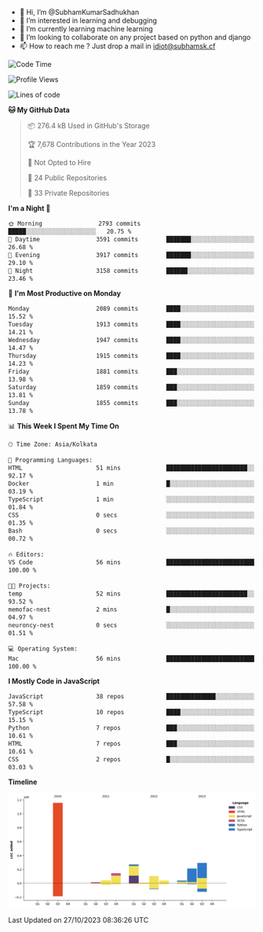 - 👋 Hi, I’m @SubhamKumarSadhukhan
- 👀 I’m interested in learning and debugging
- 🌱 I’m currently learning machine learning
- 💞️ I’m looking to collaborate on any project based on python and django
- 📫 How to reach me ?
      Just drop a mail in idiot@subhamsk.cf

<!---
SubhamKumarSadhukhan/SubhamKumarSadhukhan is a ✨ special ✨ repository because its `README.md` (this file) appears on your GitHub profile.
You can click the Preview link to take a look at your changes.
--->


<!--START_SECTION:waka-->
![Code Time](http://img.shields.io/badge/Code%20Time-1%2C598%20hrs%2042%20mins-blue)

![Profile Views](http://img.shields.io/badge/Profile%20Views-1-blue)

![Lines of code](https://img.shields.io/badge/From%20Hello%20World%20I%27ve%20Written-2.3%20million%20lines%20of%20code-blue)

**🐱 My GitHub Data** 

> 📦 276.4 kB Used in GitHub's Storage 
 > 
> 🏆 7,678 Contributions in the Year 2023
 > 
> 🚫 Not Opted to Hire
 > 
> 📜 24 Public Repositories 
 > 
> 🔑 33 Private Repositories 
 > 
**I'm a Night 🦉** 

```text
🌞 Morning                2793 commits        █████░░░░░░░░░░░░░░░░░░░░   20.75 % 
🌆 Daytime                3591 commits        ███████░░░░░░░░░░░░░░░░░░   26.68 % 
🌃 Evening                3917 commits        ███████░░░░░░░░░░░░░░░░░░   29.10 % 
🌙 Night                  3158 commits        ██████░░░░░░░░░░░░░░░░░░░   23.46 % 
```
📅 **I'm Most Productive on Monday** 

```text
Monday                   2089 commits        ████░░░░░░░░░░░░░░░░░░░░░   15.52 % 
Tuesday                  1913 commits        ████░░░░░░░░░░░░░░░░░░░░░   14.21 % 
Wednesday                1947 commits        ████░░░░░░░░░░░░░░░░░░░░░   14.47 % 
Thursday                 1915 commits        ████░░░░░░░░░░░░░░░░░░░░░   14.23 % 
Friday                   1881 commits        ███░░░░░░░░░░░░░░░░░░░░░░   13.98 % 
Saturday                 1859 commits        ███░░░░░░░░░░░░░░░░░░░░░░   13.81 % 
Sunday                   1855 commits        ███░░░░░░░░░░░░░░░░░░░░░░   13.78 % 
```


📊 **This Week I Spent My Time On** 

```text
🕑︎ Time Zone: Asia/Kolkata

💬 Programming Languages: 
HTML                     51 mins             ███████████████████████░░   92.17 % 
Docker                   1 min               █░░░░░░░░░░░░░░░░░░░░░░░░   03.19 % 
TypeScript               1 min               ░░░░░░░░░░░░░░░░░░░░░░░░░   01.84 % 
CSS                      0 secs              ░░░░░░░░░░░░░░░░░░░░░░░░░   01.35 % 
Bash                     0 secs              ░░░░░░░░░░░░░░░░░░░░░░░░░   00.72 % 

🔥 Editors: 
VS Code                  56 mins             █████████████████████████   100.00 % 

🐱‍💻 Projects: 
temp                     52 mins             ███████████████████████░░   93.52 % 
memofac-nest             2 mins              █░░░░░░░░░░░░░░░░░░░░░░░░   04.97 % 
neuroncy-nest            0 secs              ░░░░░░░░░░░░░░░░░░░░░░░░░   01.51 % 

💻 Operating System: 
Mac                      56 mins             █████████████████████████   100.00 % 
```

**I Mostly Code in JavaScript** 

```text
JavaScript               38 repos            ██████████████░░░░░░░░░░░   57.58 % 
TypeScript               10 repos            ████░░░░░░░░░░░░░░░░░░░░░   15.15 % 
Python                   7 repos             ███░░░░░░░░░░░░░░░░░░░░░░   10.61 % 
HTML                     7 repos             ███░░░░░░░░░░░░░░░░░░░░░░   10.61 % 
CSS                      2 repos             █░░░░░░░░░░░░░░░░░░░░░░░░   03.03 % 
```



**Timeline**

![Lines of Code chart](https://raw.githubusercontent.com/SubhamKumarSadhukhan/SubhamKumarSadhukhan/main/assets/bar_graph.png)


 Last Updated on 27/10/2023 08:36:26 UTC
<!--END_SECTION:waka-->
